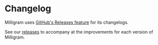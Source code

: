 # Changelog

Milligram uses [GitHub's Releases feature](https://github.com/blog/1547-release-your-software) for its changelogs.

See our [releases](https://github.com/milligram/milligram/releases) to accompany at the improvements for each version of Milligram.
